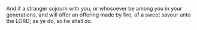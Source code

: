 And if a stranger sojourn with you, or whosoever be among you in your generations, and will offer an offering made by fire, of a sweet savour unto the LORD; as ye do, so he shall do.
